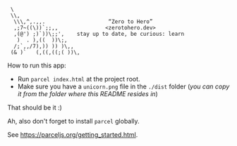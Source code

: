 ```text
 \
 \\,
  \\\,^,.,,.                    “Zero to Hero”
  ,;7~((\))`;;,,               <zerotohero.dev>
  ,(@') ;)`))\;;',    stay up to date, be curious: learn
   )  . ),((  ))\;,
  /;`,,/7),)) )) )\,,
 (& )`   (,((,((;( ))\,
```

How to run this app:

* Run `parcel index.html` at the project root.
* Make sure you have a `unicorn.png` file in the `./dist` folder 
  (*you can copy it from the folder where this README resides in*)

That should be it :)

Ah, also don't forget to install `parcel` globally.

See <https://parceljs.org/getting_started.html>.
